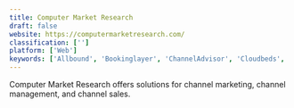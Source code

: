 ```yaml
---
title: Computer Market Research
draft: false 
website: https://computermarketresearch.com/
classification: ['']
platform: ['Web']
keywords: ['Allbound', 'Bookinglayer', 'ChannelAdvisor', 'Cloudbeds', 'Elastic Grid', 'HotelFriend', 'Little Hotelier', 'Lodgify', 'Omnibees', 'Rentals United', 'Salsify', 'SiteMinder', 'Smoobu', 'Track', 'Uplisting', 'Vreasy', 'WebRezPro']
---
```

Computer Market Research offers solutions for channel marketing, channel management, and channel sales.